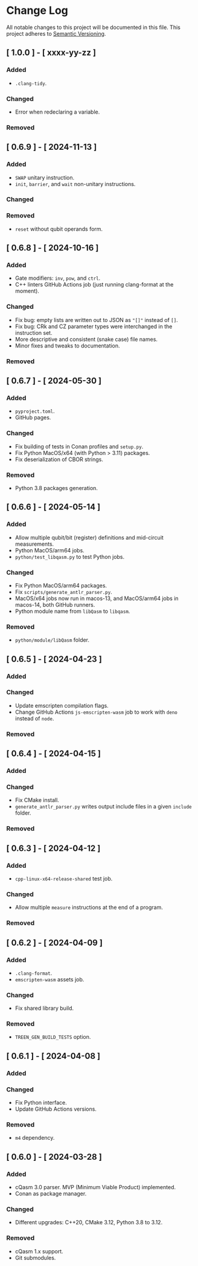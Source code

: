 # Change Log

All notable changes to this project will be documented in this file.
This project adheres to [Semantic Versioning](http://semver.org/).


## [ 1.0.0 ] - [ xxxx-yy-zz ]

### Added
- `.clang-tidy`.

### Changed
- Error when redeclaring a variable.

### Removed


## [ 0.6.9 ] - [ 2024-11-13 ]

### Added
- `SWAP` unitary instruction.
- `init`, `barrier`, and `wait` non-unitary instructions.

### Changed

### Removed
- `reset` without qubit operands form.


## [ 0.6.8 ] - [ 2024-10-16 ]

### Added
- Gate modifiers: `inv`, `pow`, and `ctrl`.
- C++ linters GitHub Actions job (just running clang-format at the moment).

### Changed
- Fix bug: empty lists are written out to JSON as `"[]"` instead of `[]`.
- Fix bug: CRk and CZ parameter types were interchanged in the instruction set.
- More descriptive and consistent (snake case) file names. 
- Minor fixes and tweaks to documentation.

### Removed


## [ 0.6.7 ] - [ 2024-05-30 ]

### Added
- `pyproject.toml`.
- GitHub pages.

### Changed
- Fix building of tests in Conan profiles and `setup.py`.
- Fix Python MacOS/x64 (with Python > 3.11) packages.
- Fix deserialization of CBOR strings.

### Removed
- Python 3.8 packages generation.


## [ 0.6.6 ] - [ 2024-05-14 ]

### Added
- Allow multiple qubit/bit (register) definitions and mid-circuit measurements.
- Python MacOS/arm64 jobs.
- `python/test_libqasm.py` to test Python jobs.

### Changed
- Fix Python MacOS/arm64 packages.
- Fix `scripts/generate_antlr_parser.py`.
- MacOS/x64 jobs now run in macos-13, and MacOS/arm64 jobs in macos-14, both GitHub runners.
- Python module name from `libQasm` to `libqasm`.

### Removed
- `python/module/libQasm` folder.


## [ 0.6.5 ] - [ 2024-04-23 ]

### Added

### Changed
- Update emscripten compilation flags.
- Change GitHub Actions `js-emscripten-wasm` job to work with `deno` instead of `node`.

### Removed


## [ 0.6.4 ] - [ 2024-04-15 ]

### Added

### Changed
- Fix CMake install.
- `generate_antlr_parser.py` writes output include files in a given `include` folder. 

### Removed


## [ 0.6.3 ] - [ 2024-04-12 ]

### Added
- `cpp-linux-x64-release-shared` test job.

### Changed
- Allow multiple `measure` instructions at the end of a program.

### Removed


## [ 0.6.2 ] - [ 2024-04-09 ]

### Added
- `.clang-format`.
- `emscripten-wasm` assets job.

### Changed
- Fix shared library build.

### Removed
- `TREEN_GEN_BUILD_TESTS` option.


## [ 0.6.1 ] - [ 2024-04-08 ]

### Added

### Changed
- Fix Python interface.
- Update GitHub Actions versions.

### Removed
- `m4` dependency.


## [ 0.6.0 ] - [ 2024-03-28 ]

### Added
- cQasm 3.0 parser. MVP (Minimum Viable Product) implemented.
- Conan as package manager.

### Changed
- Different upgrades: C++20, CMake 3.12, Python 3.8 to 3.12.

### Removed
- cQasm 1.x support.
- Git submodules.
